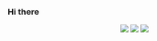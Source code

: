 ### Hi there

<p align = "center">
    <a>
        <img width=auto src="https://github-readme-stats.vercel.app/api?username=LuisR-jpg&show_icons=true&theme=algolia&count_private=true"/>
        <img src="https://github-readme-stats-eight-theta.vercel.app/api/top-langs/?username=LuisR-jpg&layout=compact&langs_count=8&theme=algolia&include_all_commits=true&count_private=true"/>
        <img width=auto src="https://activity-graph.herokuapp.com/graph?username=LuisR-jpg&theme=react-dark"/>
    </a>
</p>

<!--
**LuisR-jpg/LuisR-jpg** is a ✨ _special_ ✨ repository because its `README.md` (this file) appears on your GitHub profile.

Here are some ideas to get you started:

- 🔭 I’m currently working on ...
- 🌱 I’m currently learning ...
- 👯 I’m looking to collaborate on ...
- 🤔 I’m looking for help with ...
- 💬 Ask me about ...
- 📫 How to reach me: ...
- 😄 Pronouns: ...
- ⚡ Fun fact: ...

learn.gitkraken.com

Github profile as CV.

https://github.com/LuisR-jpg/LuisR-jpg
Github actions to make an auto-updateable readme
-->